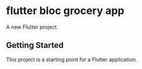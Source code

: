 # flutter bloc grocery app

A new Flutter project.

## Getting Started

This project is a starting point for a Flutter application.



